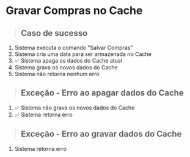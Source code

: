 # Gravar Compras no Cache

> ## Caso de sucesso
1. Sistema executa o comando "Salvar Compras"
2. Sistema cria uma data para ser armazenada no Cache
3. ✅ Sistema apaga os dados do Cache atual 
4. Sistema grava os novos dados do Cache
5. Sistema não retorna nenhum erro

> ## Exceção - Erro ao apagar dados do Cache
1. ✅ Sistema não grava os novos dados do Cache
2. ✅ Sistema retorna erro

> ## Exceção - Erro ao gravar dados do Cache
1. Sistema retorna erro 